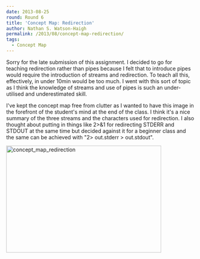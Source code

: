 ```yaml
---
date: 2013-08-25
round: Round 6
title: 'Concept Map: Redirection'
author: Nathan S. Watson-Haigh
permalink: /2013/08/concept-map-redirection/
tags:
  - Concept Map
---
```

Sorry for the late submission of this assignment. I decided to go for teaching redirection rather than pipes because I felt that to introduce pipes would require the introduction of streams and redirection. To teach all this, effectively, in under 10min would be too much. I went with this sort of topic as I think the knowledge of streams and use of pipes is such an under-utilised and underestimated skill.

I've kept the concept map free from clutter as I wanted to have this image in the forefront of the student's mind at the end of the class. I think it's a nice summary of the three streams and the characters used for redirection. I also thought about putting in things like 2>&1 for redirecting STDERR and STDOUT at the same time but decided against it for a beginner class and the same can be achieved with "2> out.stderr > out.stdout".

[<img class="alignnone size-medium wp-image-4115" alt="concept_map_redirection" src="http://files.software-carpentry.org/training-course/2013/08/concept_map_redirection-300x207.png" width="415" height="286" />][1]

&nbsp;

 [1]: http://files.software-carpentry.org/training-course/2013/08/concept_map_redirection.png

